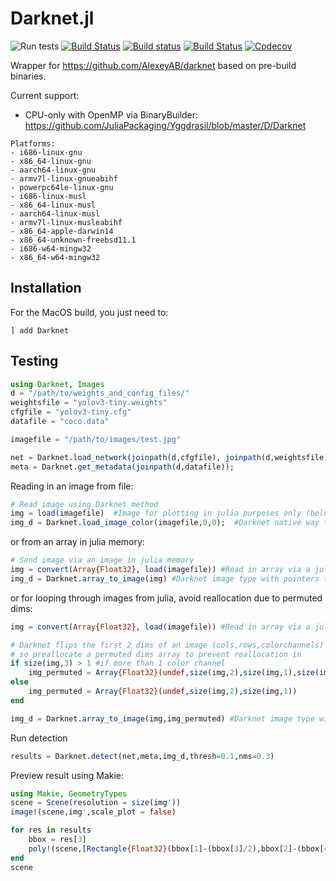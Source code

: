 # Darknet.jl

![Run tests](https://github.com/ianshmean/Darknet.jl/workflows/Run%20tests/badge.svg)
[![Build Status](https://travis-ci.org/ianshmean/Darknet.jl.svg?branch=master)](https://travis-ci.org/ianshmean/Darknet.jl)
[![Build status](https://ci.appveyor.com/api/projects/status/2n88aw5flrcxpm3n?svg=true)](https://ci.appveyor.com/project/ianshmean/darknet-jl)
[![Build Status](https://cloud.drone.io/api/badges/ianshmean/Darknet.jl/status.svg)](https://cloud.drone.io/ianshmean/Darknet.jl)
[![Codecov](https://codecov.io/gh/ianshmean/Darknet.jl/branch/master/graph/badge.svg)](https://codecov.io/gh/ianshmean/Darknet.jl)

Wrapper for https://github.com/AlexeyAB/darknet based on pre-build binaries.

Current support:
- CPU-only with OpenMP via BinaryBuilder: https://github.com/JuliaPackaging/Yggdrasil/blob/master/D/Darknet
```
Platforms:
- i686-linux-gnu
- x86_64-linux-gnu
- aarch64-linux-gnu
- armv7l-linux-gnueabihf
- powerpc64le-linux-gnu
- i686-linux-musl
- x86_64-linux-musl
- aarch64-linux-musl
- armv7l-linux-musleabihf
- x86_64-apple-darwin14
- x86_64-unknown-freebsd11.1
- i686-w64-mingw32
- x86_64-w64-mingw32
```


## Installation

For the MacOS build, you just need to:
```
] add Darknet
```

## Testing
```julia
using Darknet, Images
d = "/path/to/weights_and_config_files/"
weightsfile = "yolov3-tiny.weights"
cfgfile = "yolov3-tiny.cfg"
datafile = "coco.data"

imagefile = "/path/to/images/test.jpg"

net = Darknet.load_network(joinpath(d,cfgfile), joinpath(d,weightsfile),1)
meta = Darknet.get_metadata(joinpath(d,datafile));

```
Reading in an image from file:
```julia
# Read image using Darknet method
img = load(imagefile)  #Image for plotting in julia purposes only (below)
img_d = Darknet.load_image_color(imagefile,0,0);  #Darknet native way to read in image from file. Produces an image type with pointers
```
or from an array in julia memory:

```julia
# Send image via an image in julia memory
img = convert(Array{Float32}, load(imagefile)) #Read in array via a julia method
img_d = Darknet.array_to_image(img) #Darknet image type with pointers to source data
```

or for looping through images from julia, avoid reallocation due to permuted dims:

```julia
img = convert(Array{Float32}, load(imagefile)) #Read in array via a julia method

# Darknet flips the first 2 dims of an image (cols,rows,colorchannels)
# so preallocate a permuted dims array to prevent reallocation in 
if size(img,3) > 1 #if more than 1 color channel 
    img_permuted = Array{Float32}(undef,size(img,2),size(img,1),size(img,3)) 
else
    img_permuted = Array{Float32}(undef,size(img,2),size(img,1)) 
end

img_d = Darknet.array_to_image(img,img_permuted) #Darknet image type with pointers to source data
```

Run detection
```julia
results = Darknet.detect(net,meta,img_d,thresh=0.1,nms=0.3)
```

Preview result using Makie:
```julia 
using Makie, GeometryTypes
scene = Scene(resolution = size(img'))
image!(scene,img',scale_plot = false)

for res in results
    bbox = res[3]
    poly!(scene,[Rectangle{Float32}(bbox[1]-(bbox[3]/2),bbox[2]-(bbox[4]/2),bbox[3],bbox[4])],color=RGBA(0,1,0,clamp(conf,0.05,0.5)))
end
scene
```



